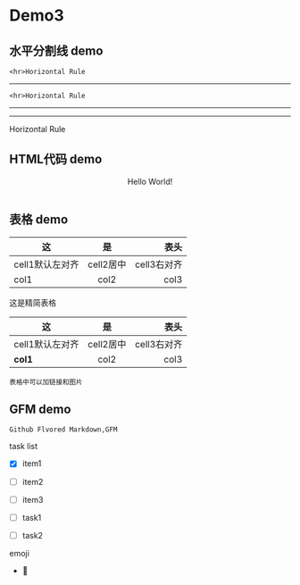# Demo3

## 水平分割线 demo

	<hr>Horizontal Rule
---
	<hr>Horizontal Rule
---
<hr>Horizontal Rule


## HTML代码 demo

<p align = 'center'>Hello World!</p>


<!--
这是块注释
-->
<p align = 'center'>
<img arc='https://www.baidu.com/img/bd_logo1.png'/>
</p>


## 表格 demo

|  这 | 是 | 表头 |
|-----|:----:|------:|
|cell1默认左对齐|cell2居中|cell3右对齐|
|col1|col2  |col3|


这是精简表格  

  这 | 是 | 表头 
-----|:----:|------:
cell1默认左对齐|cell2居中|cell3右对齐
**col1**|col2  |col3



```
表格中可以加链接和图片
```



## GFM demo
```
Github Flvored Markdown,GFM
```

 task list
 
- [x] item1

- [ ] item2
- [ ] item3
- [ ] task1
- [ ] task2


emoji  

- :underage:
